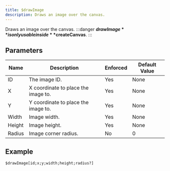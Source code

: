 ```yaml
---
title: $drawImage
description: Draws an image over the canvas.
---
```


Draws an image over the canvas.
:::danger
**$drawImage** is only usable inside **$createCanvas**.
:::
## Parameters
|  Name  |             Description             | Enforced | Default Value |
|--------|-------------------------------------|----------|---------------|
| ID     | The image ID.                       | Yes      | None          |
| X      | X coordinate to place the image to. | Yes      | None          |
| Y      | Y coordinate to place the image to. | Yes      | None          |
| Width  | Image width.                        | Yes      | None          |
| Height | Image height.                       | Yes      | None          |
| Radius | Image corner radius.                | No       |             0 |
## Example
```eats
$drawImage[id;x;y;width;height;radius?]
```